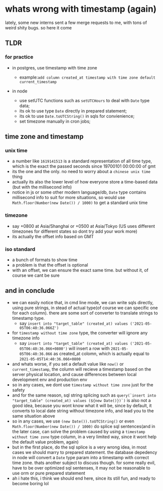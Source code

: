 # whats wrong with timestamp (again)

lately, some new interns sent a few merge requests to me, with tons of weird shity bugs. so here it come

## TLDR

### for practice

* in postgres, use timestamp with time zone
  * example:`add column created_at timestamp with time zone default current_timestamp`

* in node
  * use setUTC functions such as `setUTCHours` to deal with `Date` type data;
  * its ok to use type `Date` directly in prepared statement;
  * its ok to use `Date.toUTCString()` in sqls for convienience;
  * set timezone manually in cron jobs;

## time zone and timestamp

### unix time

* a number like `1619141513` is a standard representation of all time type, which is the exact the passed seconds since 19700101 00:00:00 of gmt
* its the one and the only. no need to worry about a `chinese unix time` thing
* actually its also the lower level of how everyone store a time-based data (but with the millisecond info)
* notice in js or some other modern language/db, `Date` type contains millisecond info to suit for more situations, so would use `Math.floor(Number(new Date()) / 1000)` to get a standard unix time

### timezone

* say +0800 at Asia/Shanghai or +0500 at Asia/Tokyo (US uses different timezones for different states so dont try add your work more)
* its actually the offset info based on GMT

### iso standard

* a bunch of formats to show time
* a problem is that the offset is optional
* with an offset, we can ensure the exact same time. but without it, of course we cant be sure

## and in conclude

* we can easily notice that, in cmd line mode, we can write sqls directly, using pure strings, in stead of actual type(of course we can specific one for each column). there are some sort of converter to translate strings to timestamp type.
  * say `insert into "target_table" (created_at) values ('2021-05-05T06:40:36.066Z')`
* for `timestamp without time zone` type, the converter will ignore any timezone info
  * say `insert into "target_table" (created_at) values ('2021-05-05T06:40:36.066+0800')` will insert a row with `2021-05-05T06:40:36.066` as created_at colomn, which is actually equal to `2021-05-05T14:40:36.066+0800`
* and whats worse, if you set a default value like `now()` or `current_timestamp`, the column will recieve a timestamp based on the server physical location, and cause differences between local development env and production env
* so in any cases, we dont use `timestamp without time zone` just for the safety
* and for the same reason, sql string splicing such as ```query(`insert into "target_table" (created_at) values (${new Date()})`)``` is also not a good idea, because you wont know what it will be, since by default, it converts to local date string without timezone info, and lead you to the same situation above
* so in any cases, we use `(new Date()).toUTCString()` or even `Math.floor(Number(new Date()) / 1000)` do splice sql sentences(and in the later case, can solve the problem caused by using a `timestamp without time zone` type column, in a very limited way, since it wont help the default value problem, again)
* but in the first place, do the sql splice is a very wrong idea, in most cases we should marry to prepared statement. the database depedency in node will convert a `Date` type param into a timestamp with correct time zone. thats another subject to discuss though. for some really evil, have to be over optimized sql sentenses, it may not be reasonable to use orm or pure prepared statement
* ah i hate this, i think we should end here, since its still fun, and ready to become boring lol
